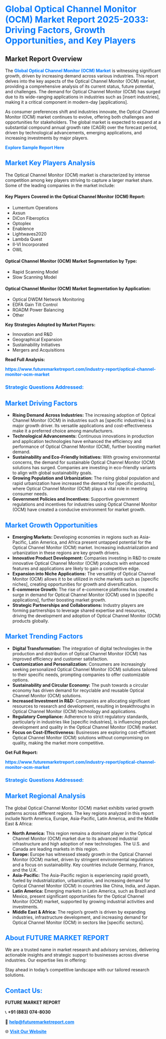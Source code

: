 <h1 style="color: #007BFF;">Global Optical Channel Monitor (OCM) Market Report 2025-2033: Driving Factors, Growth Opportunities, and Key Players</h1>

<section id="overview">
<h2>Market Report Overview</h2>
<p>The <a href="https://www.futuremarketreport.com/industry-report/optical-channel-monitor-ocm-market" style="color: #007BFF; text-decoration: none;"><strong>Global Optical Channel Monitor (OCM) Market</strong></a> is witnessing significant growth, driven by increasing demand across various industries. This report delves into the key aspects of the Optical Channel Monitor (OCM) market, providing a comprehensive analysis of its current status, future potential, and challenges. The demand for Optical Channel Monitor (OCM) has surged due to its wide-ranging applications in industries such as [insert industries], making it a critical component in modern-day [applications].</p>
<p>As consumer preferences shift and industries innovate, the Optical Channel Monitor (OCM) market continues to evolve, offering both challenges and opportunities for stakeholders. The global market is expected to expand at a substantial compound annual growth rate (CAGR) over the forecast period, driven by technological advancements, emerging applications, and increasing investments by major players.</p>
</section>

<section id="overview">
<p><a href="https://www.futuremarketreport.com/request-sample/reportId=81748" style="color: #007BFF; text-decoration: none;"><strong>Explore Sample Report Here</strong></a></p>
</section>

<section id="key-players">
<h2 style="color: #007BFF;">Market Key Players Analysis</h2>
<p>The Optical Channel Monitor (OCM) market is characterized by intense competition among key players striving to capture a larger market share. Some of the leading companies in the market include:</p>
<h4>Key Players Covered in the Optical Channel Monitor (OCM) Report:</h4>
<ul><li>Lumentum Operations</li><li>Axsun</li><li>DiCon Fiberoptics</li><li>Optoplex</li><li>Enablence</li><li>Lightwaves2020</li><li>Lambda Quest</li><li>II-VI Incorporated</li><li>OWL</li></ul>
<h4>Optical Channel Monitor (OCM) Market Segmentation by Type:</h4>
<ul><li>Rapid Scanning Model</li><li>Slow Scanning Model</li></ul>

<h4>Optical Channel Monitor (OCM) Market Segmentation by Application:</h4>
<ul><li>Optical DWDM Network Monitoring</li><li>EDFA Gain Tilt Control</li><li>ROADM Power Balancing</li><li>Other</li></ul>
<p><strong>Key Strategies Adopted by Market Players:</strong></p>
<ul>
<li>Innovation and R&D</li>
<li>Geographical Expansion</li>
<li>Sustainability Initiatives</li>
<li>Mergers and Acquisitions</li>
</ul>
</section>

<section>
<p><strong>Read Full Analysis: </strong></p><a href="https://www.futuremarketreport.com/industry-report/optical-channel-monitor-ocm-market" style="color: #007BFF; text-decoration: none;"><strong>https://www.futuremarketreport.com/industry-report/optical-channel-monitor-ocm-market</strong></a>
<h3 style="color: #007BFF;">Strategic Questions Addressed:</h3>
</section>

<section id="driving-factors">
<h2 style="color: #007BFF;">Market Driving Factors</h2>
<ul>
<li><strong>Rising Demand Across Industries:</strong> The increasing adoption of Optical Channel Monitor (OCM) in industries such as [specific industries] is a major growth driver. Its versatile applications and cost-effectiveness make it a preferred choice among manufacturers.</li>
<li><strong>Technological Advancements:</strong> Continuous innovations in production and application technologies have enhanced the efficiency and performance of Optical Channel Monitor (OCM), further boosting market demand.</li>
<li><strong>Sustainability and Eco-Friendly Initiatives:</strong> With growing environmental concerns, the demand for sustainable Optical Channel Monitor (OCM) solutions has surged. Companies are investing in eco-friendly variants to align with global sustainability goals.</li>
<li><strong>Growing Population and Urbanization:</strong> The rising global population and rapid urbanization have increased the demand for [specific products], where Optical Channel Monitor (OCM) plays a vital role in meeting consumer needs.</li>
<li><strong>Government Policies and Incentives:</strong> Supportive government regulations and incentives for industries using Optical Channel Monitor (OCM) have created a conducive environment for market growth.</li>
</ul>
</section>

<section id="growth-opportunities">
<h2 style="color: #007BFF;">Market Growth Opportunities</h2>
<ul>
<li><strong>Emerging Markets:</strong> Developing economies in regions such as Asia-Pacific, Latin America, and Africa present untapped potential for the Optical Channel Monitor (OCM) market. Increasing industrialization and urbanization in these regions are key growth drivers.</li>
<li><strong>Innovative Product Development:</strong> Companies investing in R&D to create innovative Optical Channel Monitor (OCM) products with enhanced features and applications are likely to gain a competitive edge.</li>
<li><strong>Expansion into Niche Applications:</strong> The versatility of Optical Channel Monitor (OCM) allows it to be utilized in niche markets such as [specific niches], creating opportunities for growth and diversification.</li>
<li><strong>E-commerce Growth:</strong> The rise of e-commerce platforms has created a surge in demand for Optical Channel Monitor (OCM) used in [specific applications], further boosting market growth.</li>
<li><strong>Strategic Partnerships and Collaborations:</strong> Industry players are forming partnerships to leverage shared expertise and resources, driving the development and adoption of Optical Channel Monitor (OCM) products globally.</li>
</ul>
</section>

<section id="trending-factors">
<h2 style="color: #007BFF;">Market Trending Factors</h2>
<ul>
<li><strong>Digital Transformation:</strong> The integration of digital technologies in the production and distribution of Optical Channel Monitor (OCM) has improved efficiency and customer satisfaction.</li>
<li><strong>Customization and Personalization:</strong> Consumers are increasingly seeking personalized Optical Channel Monitor (OCM) solutions tailored to their specific needs, prompting companies to offer customizable options.</li>
<li><strong>Sustainability and Circular Economy:</strong> The push towards a circular economy has driven demand for recyclable and reusable Optical Channel Monitor (OCM) solutions.</li>
<li><strong>Increased Investment in R&D:</strong> Companies are allocating significant resources to research and development, resulting in breakthroughs in Optical Channel Monitor (OCM) technology and applications.</li>
<li><strong>Regulatory Compliance:</strong> Adherence to strict regulatory standards, particularly in industries like [specific industries], is influencing product development and quality in the Optical Channel Monitor (OCM) market.</li>
<li><strong>Focus on Cost-Effectiveness:</strong> Businesses are exploring cost-efficient Optical Channel Monitor (OCM) solutions without compromising on quality, making the market more competitive.</li>
</ul>
</section>

<section>
<p><strong>Get Full Report: </strong></p><a href="https://www.futuremarketreport.com/industry-report/optical-channel-monitor-ocm-market" style="color: #007BFF; text-decoration: none;"><strong>https://www.futuremarketreport.com/industry-report/optical-channel-monitor-ocm-market</strong></a>
<h3 style="color: #007BFF;">Strategic Questions Addressed:</h3>
</section>


<section id="regional-analysis">
<h2 style="color: #007BFF;">Market Regional Analysis</h2>
<p>The global Optical Channel Monitor (OCM) market exhibits varied growth patterns across different regions. The key regions analyzed in this report include North America, Europe, Asia-Pacific, Latin America, and the Middle East & Africa:</p>
<ul>
<li><strong>North America:</strong> This region remains a dominant player in the Optical Channel Monitor (OCM) market due to its advanced industrial infrastructure and high adoption of new technologies. The U.S. and Canada are leading markets in this region.</li>
<li><strong>Europe:</strong> Europe has witnessed steady growth in the Optical Channel Monitor (OCM) market, driven by stringent environmental regulations and a focus on sustainability. Key countries include Germany, France, and the U.K.</li>
<li><strong>Asia-Pacific:</strong> The Asia-Pacific region is experiencing rapid growth, fueled by industrialization, urbanization, and increasing demand for Optical Channel Monitor (OCM) in countries like China, India, and Japan.</li>
<li><strong>Latin America:</strong> Emerging markets in Latin America, such as Brazil and Mexico, present significant opportunities for the Optical Channel Monitor (OCM) market, supported by growing industrial activities and investments.</li>
<li><strong>Middle East & Africa:</strong> The region’s growth is driven by expanding industries, infrastructure development, and increasing demand for Optical Channel Monitor (OCM) in sectors like [specific sectors].</li>
</ul>
</section>

<footer>
<h2 style="color: #007BFF;">About FUTURE MARKET REPORT</h2>
<p>We are a trusted name in market research and advisory services, delivering actionable insights and strategic support to businesses across diverse industries. Our expertise lies in offering:</p>

<p>Stay ahead in today’s competitive landscape with our tailored research solutions.</p>

<h2 style="color: #007BFF;">Contact Us:</h2>
<p><strong>FUTURE MARKET REPORT</strong></p>
<p>📞 <strong>+91 (883) 074-8030</strong></p>
<p>📧 <strong><a href="mailto:help@futuremarketreport.com" style="color: #007BFF;">help@futuremarketreport.com</a></strong></p>
<p>🌐 <strong><a href="https://www.futuremarketreport.com/" style="color: #007BFF;">Visit Our Website</a></strong></p>
</footer>